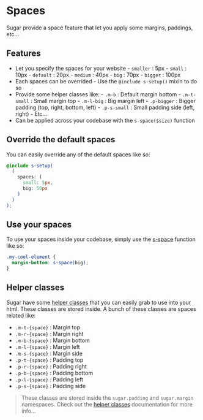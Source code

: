 # Spaces

Sugar provide a space feature that let you apply some margins, paddings, etc...

## Features

- Let you specify the spaces for your website - `smaller` : 5px - `small` : 10px - `default` : 20px - `medium` : 40px - `big` : 70px - `bigger` : 100px
- Each spaces can be overrided - Use the `@include s-setup()` mixin to do so
- Provide some helper classes like: - `.m-b` : Default margin bottom - `.m-t-small` : Small margin top - `.m-l-big` : Big margin left - `.p-bigger` : Bigger padding (top, right, bottom, left) - `.p-s-small` : Small padding side (left, right) - Etc...
- Can be applied across your codebase with the `s-space($size)` function

## Override the default spaces

You can easily override any of the default spaces like so:

```scss
@include s-setup(
  (
    spaces: (
      small: 5px,
      big: 50px
    )
  )
);
```

## Use your spaces

To use your spaces inside your codebase, simply use the [s-space](../src/scss/core/function/_s-space.md) function like so:

```scss
.my-cool-element {
  margin-bottom: s-space(big);
}
```

## Helper classes

Sugar have some [helper classes](helper-classes.md) that you can easily grab to use into your html. These classes are stored inside. A bunch of these classes are spaces related like:

- `.m-t-{space}` : Margin top
- `.m-r-{space}` : Margin right
- `.m-b-{space}` : Margin bottom
- `.m-l-{space}` : Margin left
- `.m-s-{space}` : Margin side
- `.p-t-{space}` : Padding top
- `.p-r-{space}` : Padding right
- `.p-b-{space}` : Padding bottom
- `.p-l-{space}` : Padding left
- `.p-s-{space}` : Padding side

> These classes are stored inside the `sugar.padding` and `sugar.margin` namespaces. Check out the [helper classes](helper-classes.md) documentation for more info...
